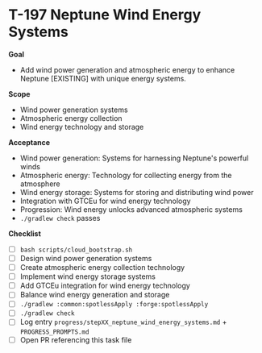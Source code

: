 # T-197 Neptune Wind Energy Systems

**Goal**

- Add wind power generation and atmospheric energy to enhance Neptune [EXISTING] with unique energy systems.

**Scope**

- Wind power generation systems
- Atmospheric energy collection
- Wind energy technology and storage

**Acceptance**

- Wind power generation: Systems for harnessing Neptune's powerful winds
- Atmospheric energy: Technology for collecting energy from the atmosphere
- Wind energy storage: Systems for storing and distributing wind power
- Integration with GTCEu for wind energy technology
- Progression: Wind energy unlocks advanced atmospheric systems
- `./gradlew check` passes

**Checklist**

- [ ] `bash scripts/cloud_bootstrap.sh`
- [ ] Design wind power generation systems
- [ ] Create atmospheric energy collection technology
- [ ] Implement wind energy storage systems
- [ ] Add GTCEu integration for wind energy technology
- [ ] Balance wind energy generation and storage
- [ ] `./gradlew :common:spotlessApply :forge:spotlessApply`
- [ ] `./gradlew check`
- [ ] Log entry `progress/stepXX_neptune_wind_energy_systems.md` + `PROGRESS_PROMPTS.md`
- [ ] Open PR referencing this task file
